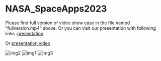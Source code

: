 # NASA_SpaceApps2023

Please find full version of video show case in the file named "fullversion.mp4" above.
Or you can visit our presentation with following links :[presentation](https://www.canva.com/design/DAFwqkt55ys/jbvqwGhqf6TGUWbMb3HvqA/view?utm_content=DAFwqkt55ys&utm_campaign=designshare&utm_medium=link&utm_source=publishsharelink#7)

Or [presentation video](https://www.youtube.com/watch?v=ZyxKR88rsOg)

![img2](https://github.com/parindapannoon/NASA_SpaceApps2023/assets/119694198/21b9cfb3-5ce0-4a5b-880a-df81dcc26217)
![img1](https://github.com/parindapannoon/NASA_SpaceApps2023/assets/119694198/0205f14c-90eb-47c8-b448-32079bed7ef1)
![img3](https://github.com/parindapannoon/NASA_SpaceApps2023/assets/119694198/e5e8bab5-68af-4475-ab19-8488a608b462)




